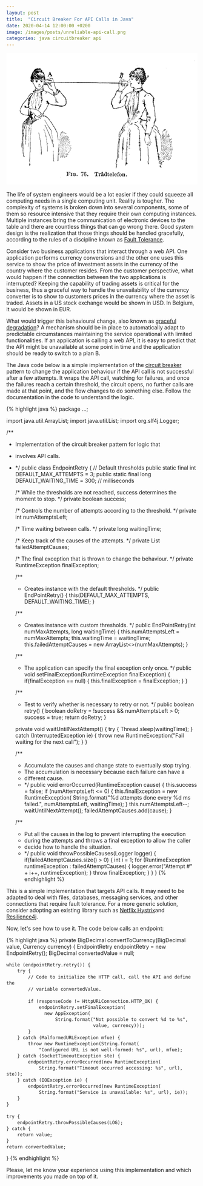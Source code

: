 ```yaml
---
layout: post
title:  "Circuit Breaker For API Calls in Java"
date: 2020-04-14 12:00:00 +0200
image: /images/posts/unreliable-api-call.png
categories: java circuitbreaker api
---
```


![Tin Can Telephone](/images/posts/unreliable-api-call.png)

The life of system engineers would be a lot easier if they could squeeze all computing needs in a single computing unit. Reality is tougher. The complexity of systems is broken down into several components, some of them so resource intensive that they require their own computing instances. Multiple instances bring the communication of electronic devices to the table and there are countless things that can go wrong there. Good system design is the realization that those things should be handled gracefully, according to the rules of a discipline known as [Fault Tolerance].

<!-- more -->

Consider two business applications that interact through a web API. One application performs currency conversions and the other one uses this service to show the price of investment assets in the currency of the country where the customer resides. From the customer perspective, what would happen if the connection between the two applications is interrupted? Keeping the capability of trading assets is critical for the business, thus a graceful way to handle the unavailability of the currency converter is to show to customers prices in the currency where the asset is traded. Assets in a US stock exchange would be shown in USD. In Belgium, it would be shown in EUR.

What would trigger this behavioural change, also known as [graceful degradation]? A mechanism should be in place to automatically adapt to predictable circumstances maintaining the service operational with limited functionalities. If an application is calling a web API, it is easy to predict that the API might be unavailable at some point in time and the application should be ready to switch to a plan B.

The Java code below is a simple implementation of the [circuit breaker] pattern to change the application behaviour if the API call is not successful after a few attempts. It wraps the API call, watching for failures, and once the failures reach a certain threshold, the circuit opens, no further calls are made at that point, and the flow changes to do something else. Follow the documentation in the code to understand the logic.

{% highlight java %}
package ...;

import java.util.ArrayList;
import java.util.List;
import org.slf4j.Logger;

/**
 * Implementation of the circuit breaker pattern for logic that
 * involves API calls.
 * */
public class EndpointRetry {
    // Default thresholds
    public static final int DEFAULT_MAX_ATTEMPTS = 3;
    public static final long DEFAULT_WAITING_TIME = 300; // milliseconds

    /* While the thresholds are not reached, success determines the moment
       to stop. */
    private boolean success;

    /* Controls the number of attempts according to the threshold. */
    private int numAttemptsLeft;

    /* Time waiting between calls. */
    private long waitingTime;

    /* Keep track of the causes of the attempts. */
    private List<RuntimeException> failedAttemptCauses;

    /* The final exception that is thrown to change the behaviour. */
    private RuntimeException finalException;

    /**
     * Creates instance with the default thresholds.
     */
    public EndPointRetry() {
        this(DEFAULT_MAX_ATTEMPTS, DEFAULT_WAITING_TIME);
    }

    /**
     * Creates instance with custom thresholds.
     */
    public EndPointRetry(int numMaxAttempts, long waitingTime) {
        this.numAttemptsLeft = numMaxAttempts;
        this.waitingTime = waitingTime;
        this.failedAttemptCauses = new ArrayList<>(numMaxAttempts);
    }

    /**
     * The application can specify the final exception only once.
     */
    public void setFinalException(RuntimeException finalException) {
        if(finalException == null) {
            this.finalException = finalException;
        }
    }

    /**
     * Test to verify whether is necessary to retry or not.
     */
    public boolean retry() {
        boolean doRetry = !success && numAttemptsLeft > 0;
        success = true;
        return doRetry;
    }

    private void waitUntilNextAttempt() {
        try {
            Thread.sleep(waitingTime);
        } catch (InterruptedException ie) {
            throw new RuntimeException("Fail waiting for the next call");
        }
    }

    /**
     * Accumulate the causes and change state to eventually stop trying.
     * The accumulation is necessary because each failure can have a
     * different cause.
     * */
    public void errorOccurred(RuntimeException cause) {
        this.success = false;
        if (numAttemptsLeft <= 0) {
            this.finalException = new RuntimeException(
                String.format("%d attempts done every %d ms failed.",
                              numAttemptsLeft, waitingTime);
        }
        this.numAttemptsLeft--;
        waitUntilNextAttempt();
        failedAttemptCauses.add(cause);
    }

    /**
     * Put all the causes in the log to prevent interrupting the execution
     * during the attempts and throws a final exception to allow the caller
     * decide how to handle the situation.
     * */
    public void throwPossibleCauses(Logger logger) {
        if(failedAttemptCauses.size() > 0) {
            int i = 1;
            for (RuntimeException runtimeException : failedAttemptCauses) {
                logger.error("Attempt #" + i++, runtimeException);
            }
            throw finalException;
        }
    }
}
{% endhighlight %}

This is a simple implementation that targets API calls. It may need to be adapted to deal with files, databases, messaging services, and other connections that require fault tolerance. For a more generic solution, consider adopting an existing library such as [Netflix Hystrix][Hystrix]and [Resilience4j](https://resilience4j.readme.io).

Now, let's see how to use it. The code below calls an endpoint:

{% highlight java %}
private BigDecimal convertToCurrency(BigDecimal value, Currency currency) {
    EndpointRetry endpointRetry = new EndpointRetry();
    BigDecimal convertedValue = null;

    while (endpointRetry.retry()) {
        try {
            // Code to initialize the HTTP call, call the API and define the
            // variable convertedValue.

            if (responseCode != HttpURLConnection.HTTP_OK) {
                endpointRetry.setFinalException(
                  new AppException(
                      String.format("Not possible to convert %d to %s",  
                                    value, currency)));
            }
        } catch (MalformedURLException mfue) {
            throw new RuntimeException(String.format(
                "Configured URL is not well-formed: %s", url), mfue);
        } catch (SocketTimeoutException ste) {
            endpointRetry.errorOccurred(new RuntimeException(
                String.format("Timeout occurred accessing: %s", url), ste));
        } catch (IOException ie) {
            endpointRetry.errorOccurred(new RuntimeException(
                String.format("Service is unavailable: %s", url), ie));
        }
    }

    try {
        endpointRetry.throwPossibleCauses(LOG);
    } catch {
        return value;
    }
    return convertedValue;
}
{% endhighlight %}

Please, let me know your experience using this implementation and which improvements you made on top of it.

[circuit breaker]: https://martinfowler.com/bliki/CircuitBreaker.html

[Fault Tolerance]: https://en.wikipedia.org/wiki/Fault_tolerance

[graceful degradation]: https://www.sciencedirect.com/topics/computer-science/graceful-degradation

[Hystrix]: https://github.com/Netflix/Hystrix
